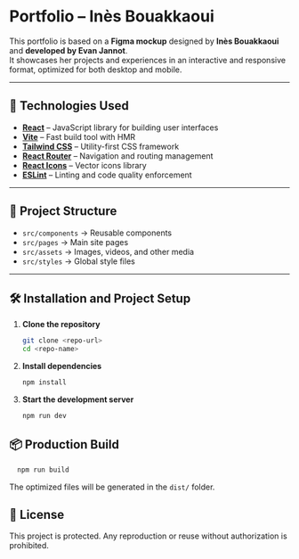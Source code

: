 # Portfolio – Inès Bouakkaoui

This portfolio is based on a **Figma mockup** designed by **Inès Bouakkaoui** and **developed by Evan Jannot**.  
It showcases her projects and experiences in an interactive and responsive format, optimized for both desktop and mobile.

---

## 🚀 Technologies Used

- **[React](https://react.dev/)** – JavaScript library for building user interfaces
- **[Vite](https://vitejs.dev/)** – Fast build tool with HMR
- **[Tailwind CSS](https://tailwindcss.com/)** – Utility-first CSS framework
- **[React Router](https://reactrouter.com/)** – Navigation and routing management
- **[React Icons](https://react-icons.github.io/react-icons/)** – Vector icons library
- **[ESLint](https://eslint.org/)** – Linting and code quality enforcement

---

## 📂 Project Structure

- `src/components` → Reusable components
- `src/pages` → Main site pages
- `src/assets` → Images, videos, and other media
- `src/styles` → Global style files

---

## 🛠️ Installation and Project Setup

1. **Clone the repository**

   ```bash
   git clone <repo-url>
   cd <repo-name>
   ```

2. **Install dependencies**

   ```bash
   npm install
   ```

3. **Start the development server**

   ```bash
   npm run dev
   ```

## 📦 Production Build

```bash
  npm run build
```

The optimized files will be generated in the `dist/` folder.

## 📄 License

This project is protected. Any reproduction or reuse without authorization is prohibited.
